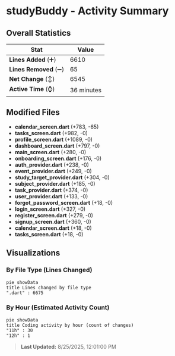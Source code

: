 # studyBuddy - Activity Summary 

## Overall Statistics

| Stat                   | Value                                                             |
| ---------------------- | ----------------------------------------------------------------- |
| **Lines Added** (➕)   | 6610                                          |
| **Lines Removed** (➖) | 65                                        |
| **Net Change** (↕)    | 6545                |
| **Active Time** (⌚)   | 36 minutes |


## Modified Files
- **calendar_screen.dart** (+783, -65)
- **tasks_screen.dart** (+982, -0)
- **profile_screen.dart** (+1089, -0)
- **dashboard_screen.dart** (+797, -0)
- **main_screen.dart** (+280, -0)
- **onboarding_screen.dart** (+176, -0)
- **auth_provider.dart** (+238, -0)
- **event_provider.dart** (+249, -0)
- **study_target_provider.dart** (+304, -0)
- **subject_provider.dart** (+185, -0)
- **task_provider.dart** (+374, -0)
- **user_provider.dart** (+133, -0)
- **forgot_password_screen.dart** (+18, -0)
- **login_screen.dart** (+327, -0)
- **register_screen.dart** (+279, -0)
- **signup_screen.dart** (+360, -0)
- **calendar_screen.dart** (+18, -0)
- **tasks_screen.dart** (+18, -0)

## Visualizations

### By File Type (Lines Changed)

```mermaid
pie showData
title Lines changed by file type
".dart" : 6675
```

### By Hour (Estimated Activity Count)

```mermaid
pie showData
title Coding activity by hour (count of changes)
"11h" : 30
"12h" : 1
```


> **Last Updated:** 8/25/2025, 12:01:00 PM